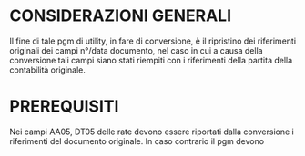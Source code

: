 # CONSIDERAZIONI GENERALI
Il fine di tale pgm di utility, in fare di conversione, è il ripristino dei riferimenti originali dei campi n°/data documento, nel caso in cui a causa della conversione tali campi siano stati riempiti con i riferimenti della partita della contabilità originale.

# PREREQUISITI
Nei campi AA05, DT05 delle rate devono essere riportati dalla conversione i riferimenti del documento originale. In caso contrario il pgm devono
